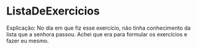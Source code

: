 # ListaDeExercicios
Explicação: No dia em que fiz esse exercício, não tinha conhecimento da lista que a senhora passou. Achei que era para formular os exercícios e fazer eu mesmo.
